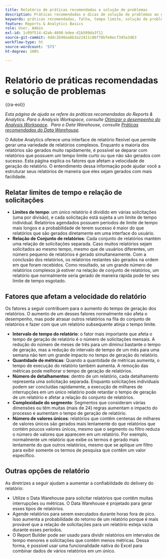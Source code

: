 ```yaml
---
title: Relatório de práticas recomendadas e solução de problemas
description: Práticas recomendadas e dicas de solução de problemas ao gerar relatórios.
keywords: práticas recomendadas, falha, tempo limite, solução de problemas, lento
feature: Reports & Analytics Basics
role: User, Admin
exl-id: 1c09f514-42ab-4698-bdee-d1b509da3f11
source-git-commit: 4ddc2640aa8b3a22411c86ff8bfe0ecf345a3d63
workflow-type: ht
source-wordcount: '573'
ht-degree: 100%

---
```


# Relatório de práticas recomendadas e solução de problemas

{{ra-eol}}

*Esta página de ajuda se refere às práticas recomendadas do Reports &amp; Analytics. Para o Analysis Workspace, consulte [Otimizar o desempenho do Analysis Workspace](../analysis-workspace/workspace-faq/optimizing-performance.md).  Para o Data Warehouse, consulte [Práticas recomendadas do Data Warehouse](/help/export/data-warehouse/data-warehouse-bp.md).*

O Adobe Analytics oferece uma interface de relatório flexível que permite gerar uma variedade de relatórios complexos. Enquanto a maioria dos relatórios são gerados muito rapidamente, é possível se deparar com relatórios que possuem um tempo limite curto ou que não são gerados com sucesso. Esta página explica os fatores que afetam a velocidade de geração do relatório. O entendimento dessa informação pode ajudar você a estruturar seus relatórios de maneira que eles sejam gerados com mais facilidade.

## Relatar limites de tempo e relação de solicitações

* **Limites de tempo**: um único relatório é dividido em várias solicitações (uma por divisão), e cada solicitação está sujeita a um limite de tempo individual. Relatórios agendados possuem períodos de limite de tempo mais longos e a probabilidade de terem sucesso é maior do que relatórios que são gerados diretamente em uma interface do usuário.
* **Relação de Conjunto de relatórios**: Cada conjunto de relatórios mantém uma relação de solicitações separada. Caso muitos relatórios sejam solicitados ao mesmo tempo, mesmo que de usuários diferentes, um número pequeno de relatórios é gerado simultaneamente. Com a conclusão dos relatórios, os relatórios restantes são gerados na ordem em que foram recebidos. Como resultado, se um grande número de relatórios complexos já estiver na relação de conjunto de relatórios, um relatório que normalmente seria gerado de maneira rápida pode ter seu limite de tempo esgotado.

## Fatores que afetam a velocidade do relatório

Os fatores a seguir contribuem para o aumento do tempo de geração dos relatórios. O aumento de um desses fatores normalmente não afeta o desempenho, mas pode atrasar outros relatórios na fila do conjunto de relatórios e fazer com que um relatório subsequente atinja o tempo limite.

* **Intervalo de tempo do relatório**: o fator mais importante que afeta o tempo de geração de relatório é o número de solicitações mensais. A redução do número de meses de três para um diminui bastante o tempo de geração, mas a redução do intervalo de tempo de um mês para uma semana não tem um grande impacto no tempo de geração do relatório.
* **Quantidade de métricas**: Quando a quantidade de métricas aumenta, o tempo de execução do relatório também aumenta. A remoção das métricas pode melhorar o tempo de geração de relatórios.
* **Número de detalhamentos**: dentro de um relatório, cada detalhamento representa uma solicitação separada. Enquanto solicitações individuais podem ser concluídas rapidamente, a execução de milhares de interrupções em um único relatório pode retardar o tempo de geração de um relatório e afetar a relação do conjunto de relatórios.
* **Complexidade do segmento**: Segmentos que consideram várias dimensões ou têm muitas (mais de 24) regras aumentam o impacto do processo e aumentam o tempo de geração de relatório.
* **Número de valores únicos**: relatórios que contêm centenas de milhares de valores únicos são gerados mais lentamente do que relatórios que contém poucos valores únicos, mesmo que o segmento ou filtro reduza o número de valores que aparecem em um relatório. Por exemplo, normalmente um relatório que exibe os termos é gerado mais lentamente do que outros relatórios, mesmo que se aplique um filtro para exibir somente os termos de pesquisa que contêm um valor específico.

## Outras opções de relatório

As diretrizes a seguir ajudam a aumentar a confiabilidade do delivery do relatório:

* Utilize o Data Warehouse para solicitar relatórios que contêm muitas interrupções ou métricas. O Data Warehouse é projetado para gerar esses tipos de relatórios.
* Agende relatórios para serem executados durante horas fora de pico. Isso aumenta a probabilidade do retorno de um relatório porque é mais provável que a relação de solicitações para um relatório esteja vazia durante esses períodos.
* O Report Builder pode ser usado para dividir relatórios em intervalos de tempo menores e solicitações que contêm menos métricas. Dessa forma, é possível usar uma funcionalidade nativa do Excel para combinar dados de vários relatórios em um único.
